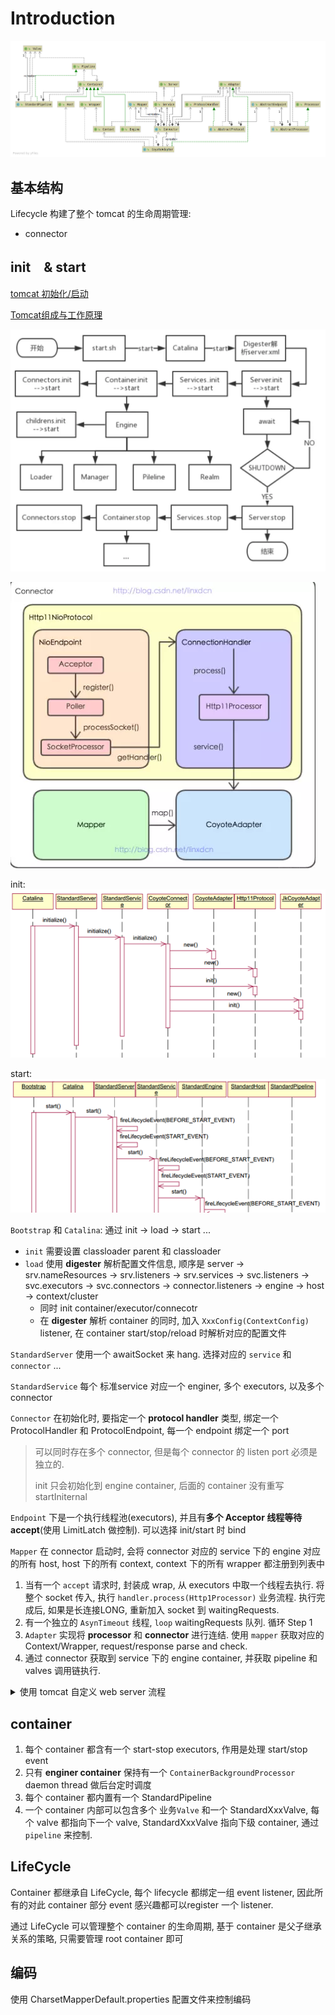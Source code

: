 # Introduction

![tomcat 结构类图](./imgs/tomcat_struct.png)

## 基本结构

Lifecycle 构建了整个 tomcat 的生命周期管理:

- connector

## init　& start

[tomcat 初始化/启动](https://blog.csdn.net/yangsnow_rain_wind/article/details/80049506)

[Tomcat组成与工作原理](https://juejin.im/post/58eb5fdda0bb9f00692a78fc)

![process](./imgs/tomcat_init_process.jpeg)

![init](./imgs/init.jpg)

init:
![seq](./imgs/init_seq.jpg)

start:
![start](./imgs/start_seq.jpg)

`Bootstrap` 和 `Catalina`: 通过 init -> load -> start ...

- `init` 需要设置 classloader parent 和 classloader
- `load` 使用 **digester** 解析配置文件信息, 顺序是 server -> srv.nameResources -> srv.listeners -> srv.services -> svc.listeners -> svc.executors -> svc.connectors -> connector.listeners -> engine -> host -> context/cluster
  - 同时 init container/executor/connecotr
  - 在 **digester** 解析 container 的同时, 加入 `XxxConfig(ContextConfig)` listener, 在 container start/stop/reload 时解析对应的配置文件

`StandardServer` 使用一个 awaitSocket 来 hang. 选择对应的 `service` 和 `connector` ...

`StandardService` 每个 标准service 对应一个 enginer, 多个 executors, 以及多个 connector

`Connector` 在初始化时, 要指定一个 **protocol handler** 类型, 绑定一个 ProtocolHandler 和 ProtocolEndpoint, 每一个 endpoint 绑定一个 port

> 可以同时存在多个 connector, 但是每个 connector 的 listen port 必须是独立的.
>
> init 只会初始化到 engine container, 后面的 container 没有重写 startIniternal

`Endpoint` 下是一个执行线程池(executors), 并且有**多个 Acceptor 线程等待 accept**(使用 LimitLatch 做控制). 可以选择 init/start 时 bind

`Mapper` 在 connector 启动时, 会将 connector 对应的 service 下的 engine 对应的所有 host, host 下的所有 context, context 下的所有 wrapper 都注册到列表中

1. 当有一个 `accept` 请求时, 封装成 wrap, 从 executors 中取一个线程去执行. 将整个 socket 传入, 执行 `handler.process(Http1Processor)` 业务流程. 执行完成后, 如果是长连接LONG, 重新加入 socket 到 waitingRequests.
2. 有一个独立的 `AsynTimeout` 线程, `loop` waitingRequests 队列. 循环 Step 1
3. `Adapter` 实现将 **processor** 和 **connector** 进行连结. 使用 `mapper` 获取对应的 Context/Wrapper, request/response parse and check.
4. 通过 connector 获取到 service 下的 engine container, 并获取 pipeline 和 valves 调用链执行.

<details>
  <summary>使用 tomcat 自定义 web server 流程</summary>

``` java
/**
* 使用 tomcat 自定义 servlet
*/
    @Test
    public void connector() throws LifecycleException, InterruptedException {
        System.setProperty(Globals.CATALINA_HOME_PROP, "/tmp/webapps");
        System.setProperty(Globals.CATALINA_BASE_PROP, "/tmp/webapps");
// 这里类似 web.xml 的配置
/**
    <servlet>
        <servlet-name>xiaoxiaoWrapper</servlet-name>
        <servlet-class>HelloWorld</servlet-class>
    </servlet>
    <servlet-mapping>
        <servlet-name>xiaoxiaoWrapper</servlet-name>
        <url-pattern>/xiaoxiao</url-pattern>
    </servlet-mapping>
*/
        Context context = new StandardContext();
        context.setName("xiaoxiao context");
        context.setPath("/abc");
        context.addLifecycleListener(new Tomcat.FixContextListener());
        context.setDocBase(null);
//        context.addLifecycleListener(new ContextConfig());

        Wrapper wrapper = context.createWrapper();
        wrapper.setName("xiaoxiaoWrapper");
        wrapper.setServlet(new HelloWorld());
        wrapper.setParent(context);
        context.addChild(wrapper);
        context.addServletMapping("/xiaoxiao", "xiaoxiaoWrapper");

        Host host = new StandardHost();
        host.setName("localhost");
        host.addChild(context);
        host.addLifecycleListener(new HostConfig());
        context.setParent(host);

        Engine engine = new StandardEngine();
        engine.setName("aiur");
        engine.setDefaultHost("localhost");
        engine.addChild(host);
        host.setParent(engine);


        Service service = new StandardService();
        service.setName("trade");
        service.addLifecycleListener(event -> System.out.println("service type: " + event.getType() + ", data: " + event.getData() + ", life: " + event.getLifecycle().getStateName()));
        service.setContainer(engine);

        Connector connector = new Connector("HTTP/1.1");
        connector.setPort(8080);
        connector.addLifecycleListener(event -> System.out.println("connector type: " + event.getType() + ", data: " + event.getData() + ", life: " + event.getLifecycle().getStateName()));
        connector.setService(service);
        service.addConnector(connector);


        Server server = new StandardServer();
        server.addService(service);
        service.setServer(server);

        server.init();
        server.start();
        server.await();
    }
```

</details>

## container

1. 每个 container 都含有一个 start-stop  executors, 作用是处理 start/stop event
2. 只有 **enginer container** 保持有一个 `ContainerBackgroundProcessor` daemon thread 做后台定时调度
3. 每个 container 都内置有一个 StandardPipeline
4. 一个 container 内部可以包含多个 业务`Valve` 和一个 StandardXxxValve, 每个 valve 都指向下一个 valve, StandardXxxValve 指向下级 container, 通过 `pipeline` 来控制.

## LifeCycle

Container 都继承自 LifeCycle, 每个 lifecycle 都绑定一组 event listener, 因此所有的对此 container 部分 event 感兴趣都可以register 一个 listener.

通过 LifeCycle 可以管理整个 container 的生命周期, 基于 container 是父子继承关系的策略, 只需要管理 root container 即可

## 编码

使用 CharsetMapperDefault.properties 配置文件来控制编码
